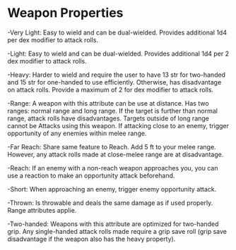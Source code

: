 # Weapon Properties

-Very Light: Easy to wield and can be dual-wielded. Provides additional 1d4 per dex modifier to attack rolls.

-Light: Easy to wield and can be dual-wielded. Provides additional 1d4 per 2 dex modifier to attack rolls.

-Heavy: Harder to wield and require the user to have 13 str for two-handed and 15 str for one-handed to use efficiently. Otherwise, has disadvantage on attack rolls. Provide a maximum of 2 for dex modifier to attack rolls.

-Range: A weapon with this attribute can be use at distance. Has two ranges: normal range and long range. If the target is further than normal range, attack rolls have disadvantages. Targets outside of long range cannot be Attacks using this weapon. If attacking close to an enemy, trigger opportunity of any enemies within melee range.

-Far Reach: Share same feature to Reach. Add 5 ft to your melee range. However, any attack rolls made at close-melee range are at disadvantage.

-Reach: If an enemy with a non-reach weapon approaches you, you can use a reaction to make an opportunity attack beforehand.

-Short: When approaching an enemy, trigger enemy opportunity attack.

-Thrown: Is throwable and deals the same damage as if used properly. Range attributes applie.

-Two-handed: Weapons with this attribute are optimized for two-handed grip. Any single-handed attack rolls made require a grip save roll (grip save disadvantage if the weapon also has the heavy property).
